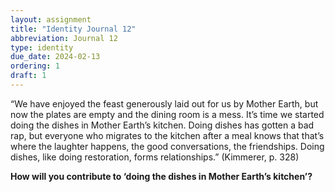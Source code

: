```yaml
---
layout: assignment
title: "Identity Journal 12"
abbreviation: Journal 12
type: identity
due_date: 2024-02-13
ordering: 1
draft: 1
---
```


“We have enjoyed the feast generously laid out for us by Mother Earth, but now the plates are empty and the dining room is a mess. It’s time we started doing the dishes in Mother Earth’s kitchen. Doing dishes has gotten a bad rap, but everyone who migrates to the kitchen after a meal knows that that’s where the laughter happens, the good conversations, the friendships. Doing dishes, like doing restoration, forms relationships.” (Kimmerer, p. 328)

**How will you contribute to ‘doing the dishes in Mother Earth’s kitchen’?**
